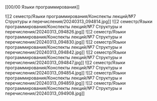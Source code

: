 [[00/00 Языки программирования]]

![[2 семестр/Языки программирования/Конспекты лекций/№7 Структуры и перечисления/20240313_094814.jpg]]
![[2 семестр/Языки программирования/Конспекты лекций/№7 Структуры и перечисления/20240313_094826.jpg]]
![[2 семестр/Языки программирования/Конспекты лекций/№7 Структуры и перечисления/20240313_094830.jpg]]
![[2 семестр/Языки программирования/Конспекты лекций/№7 Структуры и перечисления/20240313_094842.jpg]]
![[2 семестр/Языки программирования/Конспекты лекций/№7 Структуры и перечисления/20240313_094847.jpg]]
![[2 семестр/Языки программирования/Конспекты лекций/№7 Структуры и перечисления/20240313_094854.jpg]]
![[2 семестр/Языки программирования/Конспекты лекций/№7 Структуры и перечисления/20240313_094859.jpg]]
![[2 семестр/Языки программирования/Конспекты лекций/№7 Структуры и перечисления/20240313_094908.jpg]]